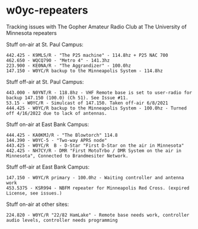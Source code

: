 # w0yc-repeaters
Tracking issues with The Gopher Amateur Radio Club at The University of Minnesota repeaters

Stuff on-air at St. Paul Campus:
```
442.425 - K9MLS/R - "The P25 machine" - 114.8hz + P25 NAC 700
462.650 - WQCQ790 - "Metro 4" - 141.3hz
223.900 - KE0NA/R - "The Aggrandizer" - 100.0hz
147.150 - W0YC/R backup to the Minneapolis System - 114.8hz
```

Stuff off-air at St. Paul Campus:
```
443.000 - N0YNT/R - 118.8hz - VHF Remote base is set to user-radio for backup 147.150 (100.0) (Ch 51). See Issue #11.
53.15 - W0YC/R - Simulcast of 147.150. Taken off-air 6/8/2021
444.425 - W0YC/R backup to the Minneapolis System - 100.0hz - Turned off 4/16/2022 due to lack of antennas.
```

Stuff on-air at East Bank Campus:
```
444.425 - KA0KMJ/R - "The Blowtorch" 114.8
144.390 - W0YC-5 - "Two-way APRS node"
443.425 - W0YC/R  B - D-Star "First D-Star on the air in Minnesota"
442.425 - NH7CY/R - DMR "First MotoTrbo / DMR System on the air in Minnesota", Connected to Brandmesiter Network.
```

Stuff off-air at East Bank Campus:
```
147.150 - W0YC/R primary - 100.0hz - Waiting controller and antenna work
453.5375 - KSR994 - NBFM repeater for Minneapolis Red Cross. (expired License, see issues.)
```

Stuff on-air at other sites:
```
224.820 - W0YC/R "22/82 HamLake" - Remote base needs work, controller audio levels, controller needs programming
```
